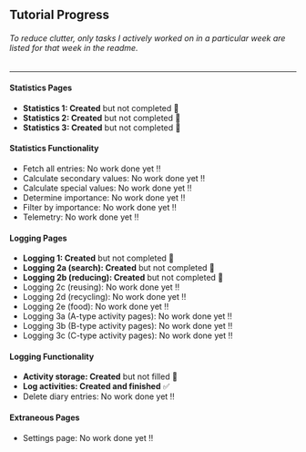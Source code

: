 ## Tutorial Progress

###### To reduce clutter, only tasks I actively worked on in a particular week are listed for that week in the readme.

-------------

#### Statistics Pages
* **Statistics 1: Created** but not completed 🔶
* **Statistics 2: Created** but not completed 🔶
* **Statistics 3: Created** but not completed 🔶

#### Statistics Functionality
* Fetch all entries: No work done yet ‼️
* Calculate secondary values: No work done yet ‼️
* Calculate special values: No work done yet ‼️
* Determine importance: No work done yet ‼️
* Filter by importance: No work done yet ‼️
* Telemetry: No work done yet ‼️

#### Logging Pages
* **Logging 1: Created** but not completed 🔶
* **Logging 2a (search): Created** but not completed 🔶
* **Logging 2b (reducing): Created** but not completed 🔶
* Logging 2c (reusing): No work done yet ‼️
* Logging 2d (recycling): No work done yet ‼️
* Logging 2e (food): No work done yet ‼️
* Logging 3a (A-type activity pages): No work done yet ‼️
* Logging 3b (B-type activity pages): No work done yet ‼️
* Logging 3c (C-type activity pages): No work done yet ‼️

#### Logging Functionality
* **Activity storage: Created** but not filled 🔶
* **Log activities: Created and finished** ✅
* Delete diary entries: No work done yet ‼️

#### Extraneous Pages
* Settings page: No work done yet ‼️
